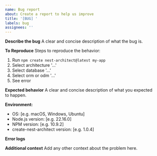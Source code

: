 ```yaml
---
name: Bug report
about: Create a report to help us improve
title: '[BUG] '
labels: bug
assignees: ''
---
```


**Describe the bug**
A clear and concise description of what the bug is.

**To Reproduce**
Steps to reproduce the behavior:
1. Run `npm create nest-architect@latest my-app`
2. Select architecture '...'
3. Select database '...'
3. Select orm or odm '...'
4. See error

**Expected behavior**
A clear and concise description of what you expected to happen.

**Environment:**
- OS: [e.g. macOS, Windows, Ubuntu]
- Node.js version: [e.g. 22.16.0]
- NPM version: [e.g. 10.9.2]
- create-nest-architect version: [e.g. 1.0.4]

**Error logs**


**Additional context**
Add any other context about the problem here.